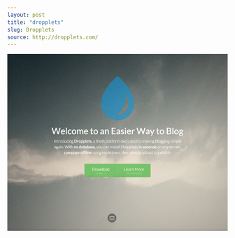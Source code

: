 ```yaml
---
layout: post
title: "dropplets"
slug: Dropplets
source: http://dropplets.com/
---
```


<img src="/screenshots/dropplets.png">
